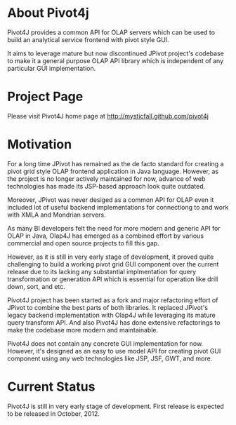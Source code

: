 About Pivot4j
=======

Pivot4J provides a common API for OLAP servers which can be used to build an analytical service frontend with pivot style GUI.

It aims to leverage mature but now discontinued JPivot project's codebase to make it a general purpose OLAP API library which is independent of any particular GUI implementation.

Project Page
=======

Please visit Pivot4J home page at http://mysticfall.github.com/pivot4j

Motivation
=======

For a long time JPivot has remained as the de facto standard for creating a pivot grid style OLAP frontend application in Java language. However, as the project is no longer actively maintained for now, advance of web technologies has made its JSP-based approach look quite outdated.

Moreover, JPivot was never desiged as a common API for OLAP even it included lot of useful backend implementations for connectiong to and work with XMLA and Mondrian servers.

As many BI developers felt the need for more modern and generic API for OLAP in Java, Olap4J has emerged as a combined effort by various commercial and open source projects to fill this gap.

However, as it is still in very early stage of development, it proved quite challenging to build a working pivot grid GUI component over the current release due to its lacking any substantial implmentation for query transformation or generation API which is essential for operation like drill down, sort, and etc.

Pivot4J project has been started as a fork and major refactoring effort of JPivot to combine the best parts of both libraries. It replaced JPivot's legacy backend implementation with Olap4J while leveraging its mature query transform API. And also Pivot4J has done extensive refactorings to make the codebase more modern and maintainable.

Pivot4J does not contain any concrete GUI implementation for now. However, it's designed as an easy to use model API for creating pivot GUI component using any web technologies like JSP, JSF, GWT, and more.

Current Status
=======

Pivot4J is still in very early stage of development. First release is expected to be released in October, 2012.
